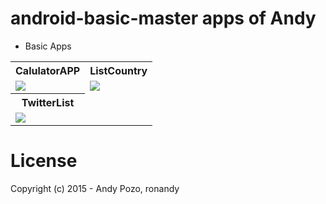 # android-basic-master apps of Andy

* Basic Apps

<table>
	<tr>
		<th>CalulatorAPP</th>
		<th>ListCountry</th>
	</tr>
	<tr>
		<td><img src="https://raw.githubusercontent.com/tiveor/android-basic/master/Screens/calculator.png"/></td>
		<td><img src="https://raw.githubusercontent.com/tiveor/android-basic/master/Screens/listcountry.png"/></td>
	</tr>
	<tr>
		<th>TwitterList</th>		
	</tr>
	<tr>
		<td><img src="https://raw.githubusercontent.com/tiveor/android-basic/master/Screens/twitterlist.png"/></td>
	</tr>
</table>

# License
Copyright (c) 2015 - Andy Pozo, ronandy
